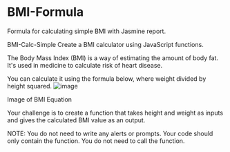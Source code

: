# BMI-Formula
Formula for calculating simple BMI with Jasmine report.


BMI-Calc-Simple
Create a BMI calculator using JavaScript functions.

The Body Mass Index (BMI) is a way of estimating the amount of body fat. It's used in medicine to calculate risk of heart disease.

You can calculate it using the formula below, where weight divided by height squared.
![image](https://github.com/Destech0/BMI-Formula/assets/115564133/047ec29e-1e61-4246-a96f-ecce7ddc519c)


Image of BMI Equation

Your challenge is to create a function that takes height and weight as inputs and gives the calculated BMI value as an output.

NOTE: You do not need to write any alerts or prompts. Your code should only contain the function. You do not need to call the function.
